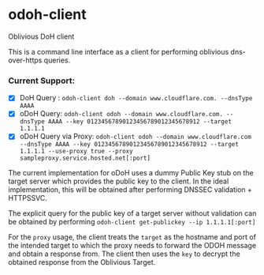# odoh-client
Oblivious DoH client

This is a command line interface as a client for performing oblivious dns-over-https queries.

### Current Support:

- [x] DoH Query : `odoh-client doh --domain www.cloudflare.com. --dnsType AAAA`
- [x] oDoH Query: `odoh-client odoh --domain www.cloudflare.com. --dnsType AAAA --key 01234567890123456789012345678912 --target 1.1.1.1`
- [x] oDoH Query via Proxy: `odoh-client odoh --domain www.cloudflare.com --dnsType AAAA --key 01234567890123456789012345678912 --target 1.1.1.1 --use-proxy true --proxy sampleproxy.service.hosted.net[:port]`

The current implementation for oDoH uses a dummy Public Key stub on the target server which provides the public key to 
the client. In the ideal implementation, this will be obtained after performing DNSSEC validation + HTTPSSVC.

The explicit query for the public key of a target server without validation can be obtained by performing 
`odoh-client get-publickey --ip 1.1.1.1[:port]`

For the `proxy` usage, the client treats the `target` as the hostname and port of the intended target to which the proxy
needs to forward the ODOH message and obtain a response from. The client then uses the `key` to decrypt the obtained 
response from the Oblivious Target.

